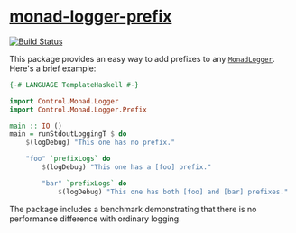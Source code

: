# [monad-logger-prefix][]

[![Build Status](https://travis-ci.org/sellerlabs/monad-logger-prefix.svg?branch=master)](https://travis-ci.org/sellerlabs/monad-logger-prefix)

This package provides an easy way to add prefixes to any
[`MonadLogger`][monad-logger]. Here's a brief example:

```haskell
{-# LANGUAGE TemplateHaskell #-}

import Control.Monad.Logger
import Control.Monad.Logger.Prefix

main :: IO ()
main = runStdoutLoggingT $ do
    $(logDebug) "This one has no prefix."

    "foo" `prefixLogs` do
        $(logDebug) "This one has a [foo] prefix."

        "bar" `prefixLogs` do
            $(logDebug) "This one has both [foo] and [bar] prefixes."
```

The package includes a benchmark demonstrating that there is no performance difference with ordinary logging.

[monad-logger-prefix]: https://github.com/githubuser/monad-logger-prefix
[monad-logger]: https://hackage.haskell.org/package/monad-logger
